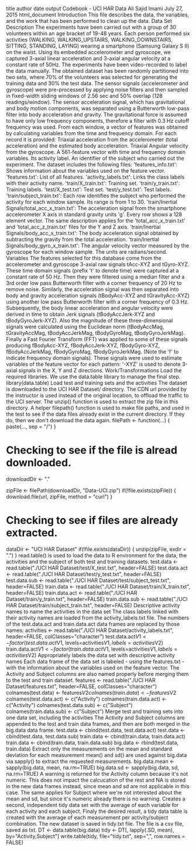 title
author
date
output
Codebook - UCI HAR Data
Ali Sajid Imami
July 27, 2015
html_document
Introduction
This file describes the data, the variables, and the work that has been performed to clean up the data.
Data Set Description
The experiments have been carried out with a group of 30 volunteers within an age bracket of 19-48 years. Each person performed six activities (WALKING, WALKING_UPSTAIRS, WALKING_DOWNSTAIRS, SITTING, STANDING, LAYING) wearing a smartphone (Samsung Galaxy S II) on the waist. Using its embedded accelerometer and gyroscope, we captured 3-axial linear acceleration and 3-axial angular velocity at a constant rate of 50Hz. The experiments have been video-recorded to label the data manually. The obtained dataset has been randomly partitioned into two sets, where 70% of the volunteers was selected for generating the training data and 30% the test data.
The sensor signals (accelerometer and gyroscope) were pre-processed by applying noise filters and then sampled in fixed-width sliding windows of 2.56 sec and 50% overlap (128 readings/window). The sensor acceleration signal, which has gravitational and body motion components, was separated using a Butterworth low-pass filter into body acceleration and gravity. The gravitational force is assumed to have only low frequency components, therefore a filter with 0.3 Hz cutoff frequency was used. From each window, a vector of features was obtained by calculating variables from the time and frequency domain.
For each record it is provided:
Triaxial acceleration from the accelerometer (total acceleration) and the estimated body acceleration.
Triaxial Angular velocity from the gyroscope.
A 561-feature vector with time and frequency domain variables.
Its activity label.
An identifier of the subject who carried out the experiment.
The dataset includes the following files:
'features_info.txt': Shows information about the variables used on the feature vector.
'features.txt': List of all features.
'activity_labels.txt': Links the class labels with their activity name.
'train/X_train.txt': Training set.
'train/y_train.txt': Training labels.
'test/X_test.txt': Test set.
'test/y_test.txt': Test labels.
'train/subject_train.txt': Each row identifies the subject who performed the activity for each window sample. Its range is from 1 to 30.
'train/Inertial Signals/total_acc_x_train.txt': The acceleration signal from the smartphone accelerometer X axis in standard gravity units 'g'. Every row shows a 128 element vector. The same description applies for the 'total_acc_x_train.txt' and 'total_acc_z_train.txt' files for the Y and Z axis.
'train/Inertial Signals/body_acc_x_train.txt': The body acceleration signal obtained by subtracting the gravity from the total acceleration.
'train/Inertial Signals/body_gyro_x_train.txt': The angular velocity vector measured by the gyroscope for each window sample. The units are radians/second.
Variables
The features selected for this database come from the accelerometer and gyroscope 3-axial raw signals tAcc-XYZ and tGyro-XYZ. These time domain signals (prefix 't' to denote time) were captured at a constant rate of 50 Hz. Then they were filtered using a median filter and a 3rd order low pass Butterworth filter with a corner frequency of 20 Hz to remove noise. Similarly, the acceleration signal was then separated into body and gravity acceleration signals (tBodyAcc-XYZ and tGravityAcc-XYZ) using another low pass Butterworth filter with a corner frequency of 0.3 Hz.
Subsequently, the body linear acceleration and angular velocity were derived in time to obtain Jerk signals (tBodyAccJerk-XYZ and tBodyGyroJerk-XYZ). Also the magnitude of these three-dimensional signals were calculated using the Euclidean norm (tBodyAccMag, tGravityAccMag, tBodyAccJerkMag, tBodyGyroMag, tBodyGyroJerkMag).
Finally a Fast Fourier Transform (FFT) was applied to some of these signals producing fBodyAcc-XYZ, fBodyAccJerk-XYZ, fBodyGyro-XYZ, fBodyAccJerkMag, fBodyGyroMag, fBodyGyroJerkMag. (Note the 'f' to indicate frequency domain signals).
These signals were used to estimate variables of the feature vector for each pattern:
'-XYZ' is used to denote 3-axial signals in the X, Y and Z directions.
Work/Transformations
Load the required libraries.
We use the data.table library to manage the final step.
library(data.table)
Load test and training sets and the activities
The dataset is downloaded to the UCI HAR Dataset/ directory.
The CDN url provided by the instructor is used instead of the original location, to offload the traffic to the UCI server.
The unzip() function is used to extract the zip file in this directory.
A helper filepath() function is used to make file paths, and used in the test to see if the data files already exist in the current directory. If they do, then we don't download the data again.
filePath <- function(...) { paste(..., sep = "/") }

# Checking to see if the file is alread downloaded.
downloadDir <- "."

zipFile <- filePath(downloadDir, "Data-UCI.zip")
if(!file.exists(zipFile)) { download.file(url, zipFile, method = "curl") }

# Checking to see if files are already extracted.
dataDir <- "UCI HAR Dataset"
if(!file.exists(dataDir)) { unzip(zipFile, exdir = ".") }
read.table() is used to load the data to R environment for the data, the activities and the subject of both test and training datasets.
test.data <- read.table("./UCI HAR Dataset/test/X_test.txt", header=FALSE)
test.data.act <- read.table("./UCI HAR Dataset/test/y_test.txt", header=FALSE)
test.data.sub <- read.table("./UCI HAR Dataset/test/subject_test.txt", header=FALSE)
train.data <- read.table("./UCI HAR Dataset/train/X_train.txt", header=FALSE)
train.data.act <- read.table("./UCI HAR Dataset/train/y_train.txt", header=FALSE)
train.data.sub <- read.table("./UCI HAR Dataset/train/subject_train.txt", header=FALSE)
Descriptive activity names to name the activities in the data set
The class labels linked with their activity names are loaded from the activity_labels.txt file. The numbers of the test.data.act and train.data.act data frames are replaced by those names:
activities <- read.table("./UCI HAR Dataset/activity_labels.txt", header=FALSE, colClasses="character")
test.data.act$V1 <- factor(test.data.act$V1, levels=activities$V1, labels=activities$V2)
train.data.act$V1 <- factor(train.data.act$V1, levels=activities$V1, labels=activities$V2)
Appropriately labels the data set with descriptive activity names
Each data frame of the data set is labeled - using the features.txt - with the information about the variables used on the feature vector. The Activity and Subject columns are also named properly before merging them to the test and train dataset.
features <- read.table("./UCI HAR Dataset/features.txt", header=FALSE, colClasses="character")
colnames(test.data) <- features$V2
colnames(train.data) <- features$V2
colnames(test.data.act) <- c("Activity")
colnames(train.data.act) <- c("Activity")
colnames(test.data.sub) <- c("Subject")
colnames(train.data.sub) <- c("Subject")
Merge test and training sets into one data set, including the activities
The Activity and Subject columns are appended to the test and train data frames, and then are both merged in the big.data data frame.
test.data <- cbind(test.data, test.data.act)
test.data <- cbind(test.data, test.data.sub)
train.data <- cbind(train.data, train.data.act)
train.data <- cbind(train.data, train.data.sub)
big.data <- rbind(test.data, train.data)
Extract only the measurements on the mean and standard deviation for each measurement
mean() and sd() are used against big.data via sapply() to extract the requested measurements.
big.data.mean <- sapply(big.data, mean, na.rm=TRUE)
big.data.sd <- sapply(big.data, sd, na.rm=TRUE)
A warning is returned for the Activity column because it's not numeric. This does not impact the calcucation of the rest and NA is stored in the new data frames instead, since mean and sd are not applicable in this case. The same applies for Subject where we're not interested about the mean and sd, but since it's numeric already there is no warning.
Creates a second, independent tidy data set with the average of each variable for each activity and each subject.
Finaly the desired result, a tidy data table is created with the average of each measurement per activity/subject combination. The new dataset is saved in tidy.txt file. The file is a csv file, saved as txt.
DT <- data.table(big.data)
tidy <- DT[, lapply(.SD, mean), by="Activity,Subject"]
write.table(tidy, file="tidy.txt", sep=",", row.names = FALSE)
